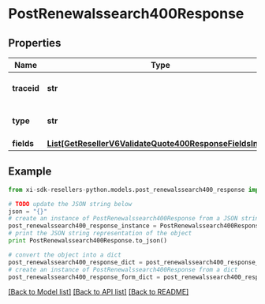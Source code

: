 # PostRenewalssearch400Response


## Properties

Name | Type | Description | Notes
------------ | ------------- | ------------- | -------------
**traceid** | **str** | Unique Id to identify error. | [optional] 
**type** | **str** | Describes the type of the error. | [optional] 
**fields** | [**List[GetResellerV6ValidateQuote400ResponseFieldsInner]**](GetResellerV6ValidateQuote400ResponseFieldsInner.md) |  | [optional] 

## Example

```python
from xi-sdk-resellers-python.models.post_renewalssearch400_response import PostRenewalssearch400Response

# TODO update the JSON string below
json = "{}"
# create an instance of PostRenewalssearch400Response from a JSON string
post_renewalssearch400_response_instance = PostRenewalssearch400Response.from_json(json)
# print the JSON string representation of the object
print PostRenewalssearch400Response.to_json()

# convert the object into a dict
post_renewalssearch400_response_dict = post_renewalssearch400_response_instance.to_dict()
# create an instance of PostRenewalssearch400Response from a dict
post_renewalssearch400_response_form_dict = post_renewalssearch400_response.from_dict(post_renewalssearch400_response_dict)
```
[[Back to Model list]](../README.md#documentation-for-models) [[Back to API list]](../README.md#documentation-for-api-endpoints) [[Back to README]](../README.md)


